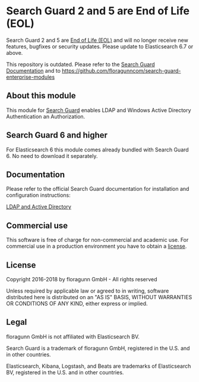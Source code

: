 # Search Guard 2 and 5 are End of Life (EOL)

Search Guard 2 and 5 are [End of Life (EOL)](https://docs.search-guard.com/latest/eol-policy) and will no longer receive new features, bugfixes or security updates. Please update to Elasticsearch 6.7 or above.

This repository is outdated. Please refer to the [Search Guard Documentation](https://docs.search-guard.com) and to https://github.com/floragunncom/search-guard-enterprise-modules

## About this module
This module for [Search Guard](https://github.com/floragunncom/search-guard) enables LDAP and Windows Active Directory Authentication an Authorization.

## Search Guard 6 and higher
For Elasticsearch 6 this module comes already bundled with Search Guard 6. No need to download it separately.

## Documentation

Please refer to the official Search Guard documentation for installation and configuration instructions:

[LDAP and Active Directory](http://docs.search-guard.com/latest/active-directory-ldap)

## Commercial use
This software is free of charge for non-commercial and academic use. For commercial use in a production environment you have to obtain a [license](https://search-guard.com/licensing/). 

## License
Copyright 2016-2018 by floragunn GmbH - All rights reserved 

Unless required by applicable law or agreed to in writing, software
distributed here is distributed on an "AS IS" BASIS,
WITHOUT WARRANTIES OR CONDITIONS OF ANY KIND, either express or implied.

## Legal
floragunn GmbH is not affiliated with Elasticsearch BV.

Search Guard is a trademark of floragunn GmbH, registered in the U.S. and in other countries.

Elasticsearch, Kibana, Logstash, and Beats are trademarks of Elasticsearch BV, registered in the U.S. and in other countries.
